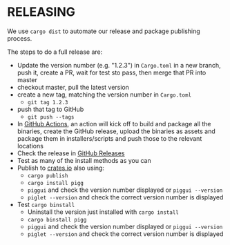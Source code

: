 # RELEASING

We use `cargo dist` to automate our release and package publishing process.

The steps to do a full release are:

- Update the version number (e.g. "1.2.3") in `Cargo.toml` in a new branch, push it, create a PR,
  wait for test sto pass, then merge that PR into master
- checkout master, pull the latest version
- create a new tag, matching the version number in `Cargo.toml`
    - `git tag 1.2.3`
- push that tag to GitHub
    - `git push --tags`
- In [GitHub Actions](https://github.com/andrewdavidmackenzie/pigg/actions), an action will kick off to
  build and package all the binaries, create the GitHub release, upload the binaries
  as assets and package them in installers/scripts and push those to the relevant
  locations
- Check the release in [GitHub Releases](https://github.com/andrewdavidmackenzie/pigg/releases)
- Test as many of the install methods as you can
- Publish to [crates.io](https://crates.io) also using:
    - `cargo publish`
    - `cargo install pigg`
    - `piggui` and check the version number displayed or `piggui --version`
    - `piglet --version` and check the correct version number is displayed
- Test `cargo binstall`
    - Uninstall the version just installed with `cargo install`
    - `cargo binstall pigg`
    - `piggui` and check the version number displayed or `piggui --version`
    - `piglet --version` and check the correct version number is displayed
  